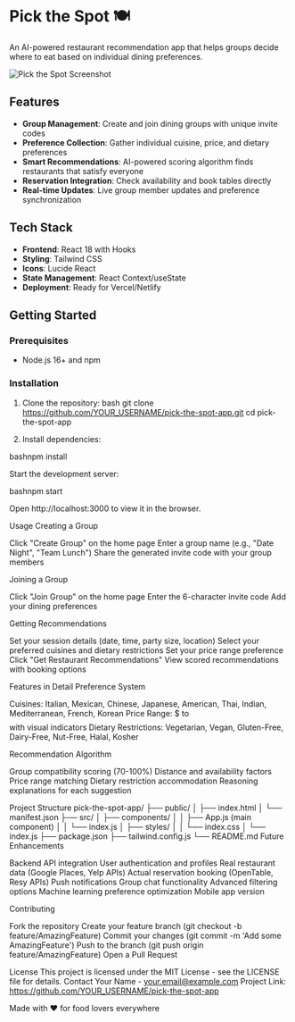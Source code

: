 # Pick the Spot 🍽️

An AI-powered restaurant recommendation app that helps groups decide where to eat based on individual dining preferences.

![Pick the Spot Screenshot](https://via.placeholder.com/800x400/FF6B35/FFFFFF?text=Pick+the+Spot+App)

## Features

- **Group Management**: Create and join dining groups with unique invite codes
- **Preference Collection**: Gather individual cuisine, price, and dietary preferences
- **Smart Recommendations**: AI-powered scoring algorithm finds restaurants that satisfy everyone
- **Reservation Integration**: Check availability and book tables directly
- **Real-time Updates**: Live group member updates and preference synchronization

## Tech Stack

- **Frontend**: React 18 with Hooks
- **Styling**: Tailwind CSS
- **Icons**: Lucide React
- **State Management**: React Context/useState
- **Deployment**: Ready for Vercel/Netlify

## Getting Started

### Prerequisites
- Node.js 16+ and npm

### Installation

1. Clone the repository:
bash
git clone https://github.com/YOUR_USERNAME/pick-the-spot-app.git
cd pick-the-spot-app

2. Install dependencies:

bashnpm install

Start the development server:

bashnpm start

Open http://localhost:3000 to view it in the browser.

Usage
Creating a Group

Click "Create Group" on the home page
Enter a group name (e.g., "Date Night", "Team Lunch")
Share the generated invite code with your group members

Joining a Group

Click "Join Group" on the home page
Enter the 6-character invite code
Add your dining preferences

Getting Recommendations

Set your session details (date, time, party size, location)
Select your preferred cuisines and dietary restrictions
Set your price range preference
Click "Get Restaurant Recommendations"
View scored recommendations with booking options

Features in Detail
Preference System

Cuisines: Italian, Mexican, Chinese, Japanese, American, Thai, Indian, Mediterranean, French, Korean
Price Range: $ to $$$$ with visual indicators
Dietary Restrictions: Vegetarian, Vegan, Gluten-Free, Dairy-Free, Nut-Free, Halal, Kosher

Recommendation Algorithm

Group compatibility scoring (70-100%)
Distance and availability factors
Price range matching
Dietary restriction accommodation
Reasoning explanations for each suggestion

Project Structure
pick-the-spot-app/
├── public/
│   ├── index.html
│   └── manifest.json
├── src/
│   ├── components/
│   │   ├── App.js (main component)
│   │   └── index.js
│   ├── styles/
│   │   └── index.css
│   └── index.js
├── package.json
├── tailwind.config.js
└── README.md
Future Enhancements

 Backend API integration
 User authentication and profiles
 Real restaurant data (Google Places, Yelp APIs)
 Actual reservation booking (OpenTable, Resy APIs)
 Push notifications
 Group chat functionality
 Advanced filtering options
 Machine learning preference optimization
 Mobile app version

Contributing

Fork the repository
Create your feature branch (git checkout -b feature/AmazingFeature)
Commit your changes (git commit -m 'Add some AmazingFeature')
Push to the branch (git push origin feature/AmazingFeature)
Open a Pull Request

License
This project is licensed under the MIT License - see the LICENSE file for details.
Contact
Your Name - your.email@example.com
Project Link: https://github.com/YOUR_USERNAME/pick-the-spot-app

Made with ❤️ for food lovers everywhere
